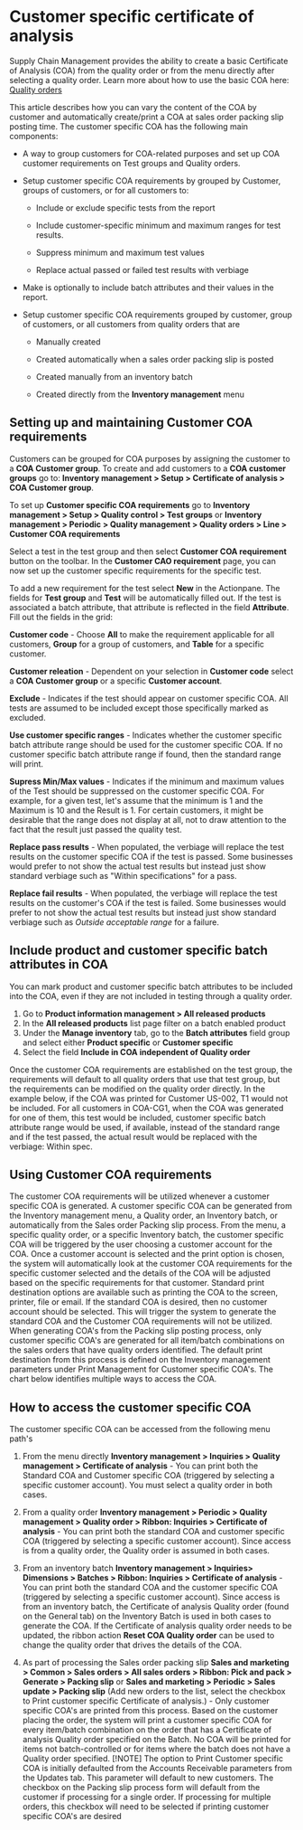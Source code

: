 ﻿---
title: 
description: 
ms.date: 04/25/2025
ms.topic: how-to
ms.service: 
author: johanhoffmann
ms.author: johanho
manager: 
---

# Customer specific certificate of analysis

Supply Chain Management provides the ability to create a basic Certificate of Analysis (COA) from the quality order or from the menu directly after selecting a quality order. Learn more about how to use the basic COA here: [Quality orders](quality-orders.md)

This article describes how you can vary the content of the COA by customer and automatically create/print a COA at sales order packing slip posting time. The customer specific COA has the following main components:

- A way to group customers for COA-related purposes and set up COA customer requirements on Test groups and Quality orders.

- Setup customer specific COA requirements by grouped by Customer, groups of customers, or for all customers to:

    - Include or exclude specific tests from the report

    - Include customer-specific minimum and maximum ranges for test results.

    - Suppress minimum and maximum test values

    - Replace actual passed or failed test results with verbiage

- Make is optionally to include batch attributes and their values in the report.

- Setup customer specific COA requirements grouped by customer, group of customers, or all customers from quality orders that are

    - Manually created

    - Created automatically when a sales order packing slip is posted

    - Created manually from an inventory batch

    - Created directly from the **Inventory management** menu


## Setting up and maintaining Customer COA requirements

Customers can be grouped for COA purposes by assigning the customer to a **COA Customer group**. To create and add customers to a **COA customer groups** go to: **Inventory management > Setup > Certificate of analysis > COA Customer group**.

To set up **Customer specific COA requirements** go to **Inventory management > Setup > Quality control > Test groups** or **Inventory management > Periodic > Quality management > Quality orders > Line > Customer COA requirements**

Select a test in the test group and then select **Customer COA requirement** button on the toolbar. In the **Customer CAO requirement** page, you can now set up the customer specific requirements for the specific test. 

To add a new requirement for the test select **New** in the Actionpane. The fields for **Test group** and **Test** will be automatically filled out. If the test is associated a batch attribute, that attribute is reflected in the field **Attribute**. Fill out the fields in the grid:

**Customer code** - Choose **All** to make the requirement applicable for all customers, **Group** for a group of customers, and **Table** for a specific customer.
 
**Customer releation** - Dependent on your selection in **Customer code** select a **COA Customer group** or a specific **Customer account**.

**Exclude** - Indicates if the test should appear on customer specific COA. All tests are assumed to be included except those specifically marked as excluded.

**Use customer specific ranges** - Indicates whether the customer specific batch attribute range should be used for the customer specific COA. If no customer specific batch attribute range if found, then the standard range will print.

**Supress Min/Max values** - Indicates if the minimum and maximum values of the Test should be suppressed on the customer specific COA. For example, for a given test, let's assume that the minimum is 1 and the Maximum is 10 and the Result is 1. For certain customers, it might be desirable that the range does not display at all, not to draw attention to the fact that the result just passed the quality test.

**Replace pass results** - When populated, the verbiage will replace the test results on the customer specific COA if the test is passed. Some businesses would prefer to not show the actual test results but instead just show standard verbiage such as "Within specifications" for a pass.

**Replace fail results** - When populated, the verbiage will replace the test results on the customer's COA if the test is failed. Some businesses would prefer to not show the actual test results but instead just show standard verbiage such as *Outside acceptable range* for a failure.

## Include product and customer specific batch attributes in COA

You can mark product and customer specific batch attributes to be included into the COA, even if they are not included in testing through a quality order. 

1. Go to **Product information management > All released products**
1. In the **All released products** list page filter on a batch enabled product
1. Under the **Manage inventory** tab, go to the **Batch attributes** field group and select either **Product specific** or **Customer specific**
1. Select the field **Include in COA independent of Quality order**

Once the customer COA requirements are established on the test group, the requirements will default to all quality orders that use that test group, but the requirements can be modified on the quality order directly. In the example below, if the COA was printed for Customer US-002, T1 would not be included. For all customers in COA-CG1, when the COA was generated for one of them, this test would be included, customer specific batch attribute range would be used, if available, instead of the standard range and if the test passed, the actual result would be replaced with the verbiage: Within spec.

## Using Customer COA requirements

The customer COA requirements will be utilized whenever a customer specific COA is generated. A customer specific COA can be generated from the Inventory management menu, a Quality order, an Inventory batch, or automatically from the Sales order Packing slip process. From the menu, a specific quality order, or a specific Inventory batch, the customer specific COA will be triggered by the user choosing a customer account for the COA. Once a customer account is selected and the print option is chosen, the system will automatically look at the customer COA requirements for the specific customer selected and the details of the COA will be adjusted based on the specific requirements for that customer. Standard print destination options are available such as printing the COA to the screen, printer, file or email. If the standard COA is desired, then no customer account should be selected. This will trigger the system to generate the standard COA and the Customer COA requirements will not be utilized. When generating COA's from the Packing slip posting process, only customer specific COA's are generated for all item/batch combinations on the sales orders that have quality orders identified. The default print destination from this process is defined on the Inventory management parameters under Print Management for Customer specific COA's. The chart below identifies multiple ways to access the COA.

## How to access the customer specific COA

The customer specific COA can be accessed from the following menu path's

1. From the menu directly 
**Inventory management > Inquiries > Quality management > Certificate of analysis** - You can print both the Standard COA and Customer specific COA (triggered by selecting a specific customer account). You must select a quality order in both cases.

1. From a quality order
**Inventory management > Periodic > Quality management > Quality order > Ribbon: Inquiries > Certificate of analysis** - You can print both the standard COA and customer specific COA (triggered by selecting a specific customer account). Since access is from a quality order, the Quality order is assumed in both cases.

1. From an inventory batch
**Inventory management > Inquiries> Dimensions > Batches > Ribbon: Inquiries > Certificate of analysis** - You can print both the standard COA and the customer specific COA (triggered by selecting a specific customer account). Since access is from an inventory batch, the Certificate of analysis Quality order (found on the General tab) on the Inventory Batch is used in both cases to generate the COA. If the Certificate of analysis quality order needs to be updated, the ribbon action **Reset COA Quality order** can be used to change the quality order that drives the details of the COA.

1. As part of processing the Sales order packing slip
**Sales and marketing > Common > Sales orders > All sales orders > Ribbon: Pick and pack > Generate > Packing slip** or 
**Sales and marketing > Periodic > Sales update > Packing slip** (Add new orders to the list, select the checkbox to Print customer specific Certificate of analysis.) - Only customer specific COA's are printed from this process. Based on the customer placing the order, the system will print a customer specific COA for every item/batch combination on the order that has a Certificate of analysis Quality order specified on the Batch. No COA will be printed for items not batch-controlled or for items where the batch does not have a Quality order specified.
 [!NOTE] The option to Print Customer specific COA is initially defaulted from the Accounts Receivable parameters from the Updates tab. This parameter will default to new customers. The checkbox on the Packing slip process form will default from the customer if processing for a single order. If processing for multiple orders, this checkbox will need to be selected if printing customer specific COA's are desired
